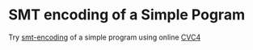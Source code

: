 # SMT encoding of a Simple Pogram
Try [smt-encoding](https://github.com/mfarif/foobar/blob/main/foobar.smt2) of a simple program using online [CVC4](https://cvc4.github.io/app/) 
